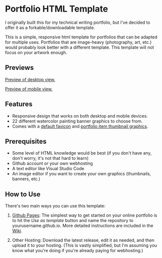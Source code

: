 # Portfolio HTML Template

I originally built this for my technical writing portfolio, but I've decided to offer it as a forkable/downloadable template.

This is a simple, responsive html template for portfolios that can be adapted for multiple uses. Portfolios that are image-heavy (photography, art, etc.) would probably look better with a different template. This template will not focus on your artwork enough.

## Previews

[Preview of desktop view.](https://raw.githubusercontent.com/nessdocs/nessdocs-portfolio-html-template/main/desktop-preview.png)

[Preview of mobile view.](https://raw.githubusercontent.com/nessdocs/nessdocs-portfolio-html-template/main/mobile-preview.png)

## Features

* Responsive design that works on both desktop and mobile devices.
* 22 different watercolor painting banner graphics to choose from.
* Comes with a [default favicon](https://pixabay.com/vectors/flat-design-symbol-icon-www-2126884/) and [portfolio item thumbnail graphics](https://pixabay.com/collections/file-format-set-5790206/). 

## Prerequisites

* Some level of HTML knowledge would be best (if you don't have any, don't worry, it's not that hard to learn)
* Github account *or* your own webhosting
* A text editor like Visual Studio Code
* An image editor if you want to create your own graphics (thumbnails, banners, etc.)

## How to Use

There's two main ways you can use this template:

1. [Github Pages](https://pages.github.com/): The simplest way to get started on your online portfolio is to hit the *Use as template* button and name the repository to yourusername.github.io. More detailed instructions are included in the [Wiki](https://github.com/nessdocs/nessdocs-portfolio-html-template/wiki/How-to-Make-a-New-Repository-from-a-Template).

2. Other Hosting: Download the latest release, edit it as needed, and then upload it to your hosting. (This is vastly simplified, but I'm assuming you know what you're doing if you're already paying for webhosting.)

